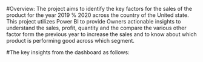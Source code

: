 #Overview: The project aims to identify the key factors for the sales of the product for the year 2019 % 2020 across the country of the United state. This project utilizes Power BI to provide Owners actionable insights to understand the sales, profit, quantity and the compare the  various  other factor form the  previous year to increase the sales and to know about which product is performing good across which segment.

#The key insights from the dashboard as follows:


